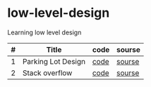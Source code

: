 # low-level-design
Learning low level design

| # | Title |   code   |  sourse  |
|---| ----- | -------- | -------- |
| 1 | Parking Lot Design |[code](./parking-lot/index.ts)|[sourse](./parking-lot/README.md)|
| 2 | Stack overflow|[code](./stack-overflow/StackOverflowDemo.ts)|[sourse](./stack-overflow/README.md)|
